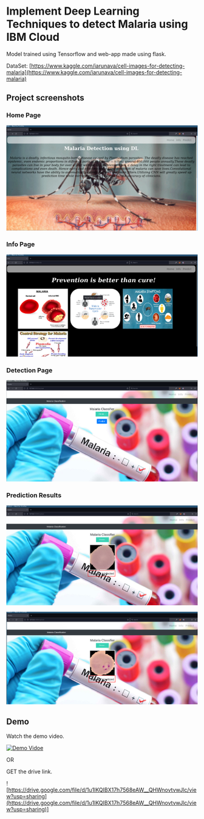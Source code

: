 # Implement Deep Learning Techniques to detect Malaria using IBM Cloud

Model trained using Tensorflow and web-app made using flask.

DataSet: [https://www.kaggle.com/iarunava/cell-images-for-detecting-malaria](https://www.kaggle.com/iarunava/cell-images-for-detecting-malaria)

##  Project screenshots


### Home Page
![Home Page](img/2022-01-17_12-38-40.png)

### Info Page
![Info Page](img/2022-01-17_12-38-29.png)

### Detection Page
![Detection Page](img/2022-01-17_12-39-23.png)

### Prediction Results
![Uninfected](img/2022-01-17_12-40-04.png)

![Parasitized](img/2022-01-17_12-40-26.png)



## Demo

Watch the demo video.

[![Demo Vidoe](https://img.youtube.com/vi/EgxeWDbgcBM/0.jpg)](https://youtu.be/EgxeWDbgcBM)

OR 

GET the drive link.

![https://drive.google.com/file/d/1u1lKQIBX17h7568eAW__QHWnovtvwJlc/view?usp=sharing](https://drive.google.com/file/d/1u1lKQIBX17h7568eAW__QHWnovtvwJlc/view?usp=sharing)]
